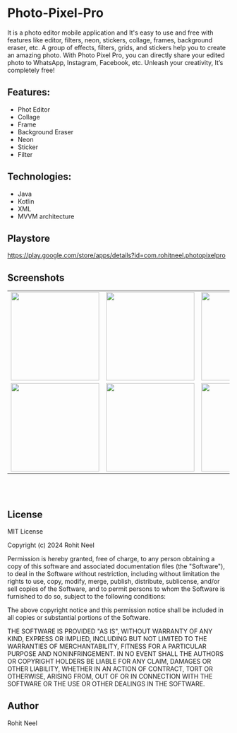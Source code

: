 # Photo-Pixel-Pro
It is a photo editor mobile application and It's easy to use and free with features like editor, filters, neon, stickers, collage, frames, background eraser, etc. A group of effects, filters, grids, and stickers help you to create an amazing photo. With Photo Pixel Pro, you can directly share your edited photo to WhatsApp, Instagram, Facebook, etc. Unleash your creativity, It’s completely free!
## Features:
<ul dir="auto">
<li>Phot Editor</li>
<li>Collage</li>
<li>Frame</li>
<li>Background Eraser</li>
<li>Neon</li>
<li>Sticker</li>
<li>Filter</li>
</ul>
<h2 tabindex="-1" dir="auto"><a class="anchor" aria-hidden="true" tabindex="-1" href="#technologies"></a>Technologies:</h2>
<ul dir="auto">
<li>Java</li>
<li>Kotlin</li>
<li>XML</li>
<li>MVVM architecture</li>
</ul>

## Playstore 
https://play.google.com/store/apps/details?id=com.rohitneel.photopixelpro

## Screenshots 
<table>
  <tr>
    <td><img src="https://github.com/user-attachments/assets/ca6cbef0-c7d3-48d8-ba9c-afe8f4617d92" width="200"/></td>
    <td><img src="https://github.com/user-attachments/assets/e2b9e59c-0b77-42aa-adda-752347f3fc6e" width="200"/></td>
    <td><img src="https://github.com/user-attachments/assets/703f6602-463e-4361-8835-04e19d4937f0" width="200"/></td>
    <td><img src="https://github.com/user-attachments/assets/b80ba508-1db3-4900-b024-7dbc28c48e6e" width="200"/></td>
  </tr>
  <tr>
    <td><img src="https://github.com/user-attachments/assets/6527f5cd-9111-4a52-a9e8-73fe0e4a6487" width="200"/></td>
    <td><img src="https://github.com/user-attachments/assets/2b22b486-528c-4d21-a5c3-a06988793a46" width="200"/></td>
    <td><img src="https://github.com/user-attachments/assets/a83b0c06-914e-4df0-8fba-1f7f3e2b9518" width="200"/></td>
    <td><img src="https://github.com/user-attachments/assets/9c623298-5296-4695-8753-97fa62447b44" width="200"/></td>
  </tr>
</table>
<br><br>

## License
MIT License

Copyright (c) 2024 Rohit Neel

Permission is hereby granted, free of charge, to any person obtaining a copy
of this software and associated documentation files (the "Software"), to deal
in the Software without restriction, including without limitation the rights
to use, copy, modify, merge, publish, distribute, sublicense, and/or sell
copies of the Software, and to permit persons to whom the Software is
furnished to do so, subject to the following conditions:

The above copyright notice and this permission notice shall be included in all
copies or substantial portions of the Software.

THE SOFTWARE IS PROVIDED "AS IS", WITHOUT WARRANTY OF ANY KIND, EXPRESS OR
IMPLIED, INCLUDING BUT NOT LIMITED TO THE WARRANTIES OF MERCHANTABILITY,
FITNESS FOR A PARTICULAR PURPOSE AND NONINFRINGEMENT. IN NO EVENT SHALL THE
AUTHORS OR COPYRIGHT HOLDERS BE LIABLE FOR ANY CLAIM, DAMAGES OR OTHER
LIABILITY, WHETHER IN AN ACTION OF CONTRACT, TORT OR OTHERWISE, ARISING FROM,
OUT OF OR IN CONNECTION WITH THE SOFTWARE OR THE USE OR OTHER DEALINGS IN THE
SOFTWARE.

## Author
Rohit Neel
